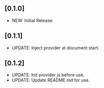 ## [0.1.0]

* NEW: Initial Release.

## [0.1.1]

* UPDATE: Inject provider at document start.

## [0.1.2]

* UPDATE: Init provider js before use.
* UPDATE: Update README.md for use.
